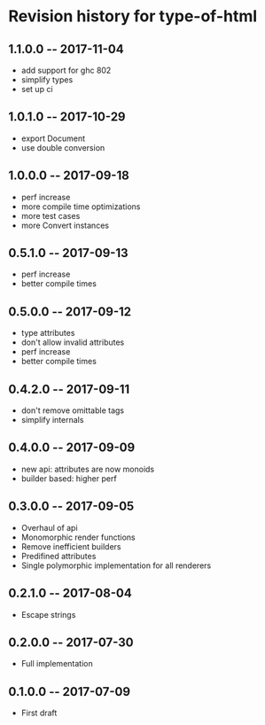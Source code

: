 # Revision history for type-of-html

## 1.1.0.0  -- 2017-11-04

* add support for ghc 802
* simplify types
* set up ci

## 1.0.1.0  -- 2017-10-29

* export Document
* use double conversion

## 1.0.0.0  -- 2017-09-18

* perf increase
* more compile time optimizations
* more test cases
* more Convert instances

## 0.5.1.0  -- 2017-09-13

* perf increase
* better compile times

## 0.5.0.0  -- 2017-09-12

* type attributes
* don't allow invalid attributes
* perf increase
* better compile times

## 0.4.2.0  -- 2017-09-11

* don't remove omittable tags
* simplify internals

## 0.4.0.0  -- 2017-09-09

* new api: attributes are now monoids
* builder based: higher perf

## 0.3.0.0  -- 2017-09-05

* Overhaul of api
* Monomorphic render functions
* Remove inefficient builders
* Predifined attributes
* Single polymorphic implementation for all renderers

## 0.2.1.0  -- 2017-08-04

* Escape strings

## 0.2.0.0  -- 2017-07-30

* Full implementation

## 0.1.0.0  -- 2017-07-09

* First draft
